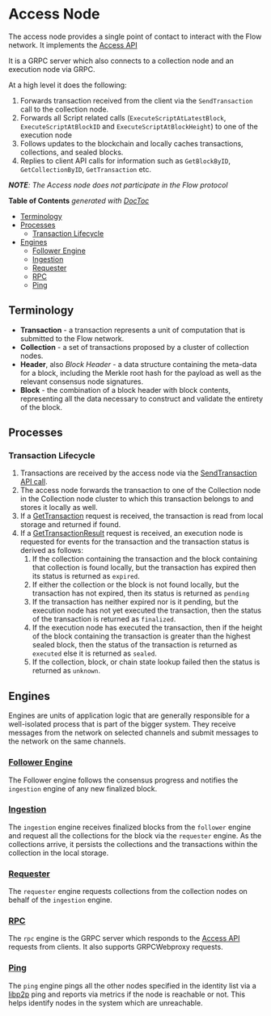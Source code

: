 # Access Node

The access node provides a single point of contact to interact with the Flow network. It implements the [Access API](https://github.com/onflow/flow/blob/master/docs/access-api-spec.md)

It is a GRPC server which also connects to a collection node and an execution node via GRPC.

At a high level it does the following:

1. Forwards transaction received from the client via the `SendTransaction` call to the collection node.
2. Forwards all Script related calls (`ExecuteScriptAtLatestBlock`, `ExecuteScriptAtBlockID` and `ExecuteScriptAtBlockHeight`) to one of the execution node
3. Follows updates to the blockchain and locally caches transactions, collections, and sealed blocks.
4. Replies to client API calls for information such as `GetBlockByID`, `GetCollectionByID`, `GetTransaction` etc.


***NOTE**: The Access node does not participate in the Flow protocol*

<!-- START doctoc generated TOC please keep comment here to allow auto update -->
<!-- DON'T EDIT THIS SECTION, INSTEAD RE-RUN doctoc TO UPDATE -->
**Table of Contents**  *generated with [DocToc](https://github.com/thlorenz/doctoc)*

- [Terminology](#terminology)
- [Processes](#processes)
  - [Transaction Lifecycle](#transaction-lifecycle)
- [Engines](#engines)
  - [Follower Engine](#follower-engine)
  - [Ingestion](#ingestion)
  - [Requester](#requester)
  - [RPC](#rpc)
  - [Ping](#ping)

<!-- END doctoc generated TOC please keep comment here to allow auto update -->

## Terminology

- **Transaction** - a transaction represents a unit of computation that is submitted to the Flow network.
- **Collection** - a set of transactions proposed by a cluster of collection nodes.
- **Header**, also _Block Header_ - a data structure containing the meta-data for a block, including the Merkle root hash for the payload as well as the relevant consensus node signatures.
- **Block** - the combination of a block header with block contents, representing all the data necessary to construct and validate the entirety of the block.

## Processes

### Transaction Lifecycle
1. Transactions are received by the access node via the [SendTransaction API call](https://github.com/onflow/flow/blob/master/docs/access-api-spec.md#sendtransaction).
2. The access node forwards the transaction to one of the Collection node in the Collection node cluster to which this transaction belongs to and stores it locally as well.
3. If a [GetTransaction](https://github.com/onflow/flow/blob/master/docs/access-api-spec.md#gettransaction) request is received, the transaction is read from local storage and returned if found.
4. If a [GetTransactionResult](https://github.com/onflow/flow/blob/master/docs/access-api-spec.md#gettransactionresult) request is received,
an execution node is requested for events for the transaction and the transaction status is derived as follows:
    1. If the collection containing the transaction and the block containing that collection is found locally, but the transaction has expired then its status is returned as `expired`.
    2. If either the collection or the block is not found locally, but the transaction has not expired, then its status is returned as `pending`
    3. If the transaction has neither expired nor is it pending, but the execution node has not yet executed the transaction,
       then the status of the transaction is returned as `finalized`.
    4. If the execution node has executed the transaction, then if the height of the block containing the transaction is greater than the highest sealed block,
    then the status of the transaction is returned as `executed` else it is returned as `sealed`.
    5. If the collection, block, or chain state lookup failed then the status is returned as `unknown`.


## Engines

Engines are units of application logic that are generally responsible for a well-isolated process that is part of the bigger system. They receive messages from the network on selected channels and submit messages to the network on the same channels.

### [Follower Engine](../../engine/common/follower)

The Follower engine follows the consensus progress and notifies the `ingestion` engine of any new finalized block.

### [Ingestion](../../engine/access/ingestion)

The `ingestion` engine receives finalized blocks from the `follower` engine and request all the collections for the block via the `requester` engine.
As the collections arrive, it persists the collections and the transactions within the collection in the local storage.

### [Requester](../../engine/common/requester)

The `requester` engine requests collections from the collection nodes on behalf of the `ingestion` engine.

### [RPC](../../engine/access/rpc)

The `rpc` engine is the GRPC server which responds to the [Access API](https://github.com/onflow/flow/blob/master/docs/access-api-spec.md) requests from clients.
It also supports GRPCWebproxy requests.

### [Ping](../../engine/access/ping)

The `ping` engine pings all the other nodes specified in the identity list via a [libp2p](https://github.com/libp2p/go-libp2p) ping and reports via metrics if the node is reachable or not.
This helps identify nodes in the system which are unreachable.

